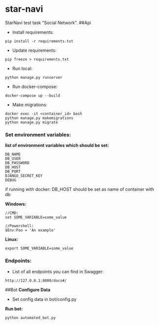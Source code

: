 # star-navi
StarNavi test task "Social Network".
##Api
* Install requirements:
```
pip install -r requirements.txt
```
* Update requirements:
```
pip freeze > requirements.txt
```
* Run local:
```
python manage.py runserver
```
* Run docker-compose:
```
docker-compose up --build
```
* Make migrations:
```
docker exec -it <container_id> bash
python manage.py makemigrations
python manage.py migrate
```
### Set environment variables:
**list of environment variables which should be set:**<br>
```
DB_NAME
DB_USER
DB_PASSWORD
DB_HOST
DB_PORT
DJANGO_SECRET_KEY
DEBUG
```
if running with docker: 
DB_HOST should be set as name of container with db<br>

**Windows:**
```
//CMD:
set SOME_VARIABLE=some_value

//Powershell:
$Env:Foo = 'An example'
```
**Linux:**
```
export SOME_VARIABLE=some_value
```

### Endpoints:
* List of all endpoints you can find in Swagger:
```
http://127.0.0.1:8000/docs#/
```
##Bot
**Configure Data**
* Set config data in bot/config.py

**Run bot:**
```
python automated_bot.py 
```
